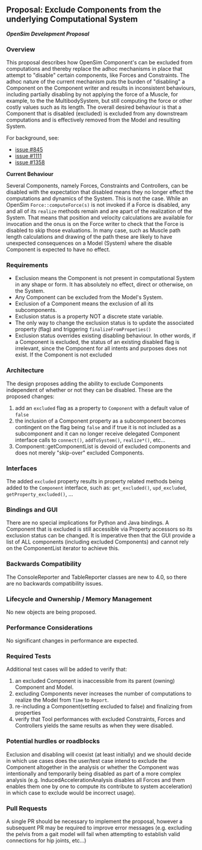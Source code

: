 ## Proposal: Exclude Components from the underlying Computational System
***OpenSim Development Proposal***

### Overview
This proposal describes how OpenSim Component's can be excluded from computations and thereby replace 
the adhoc mechanisms in place that attempt to "disable" certain components, like Forces and Constraints. 
The adhoc nature of the current mechanism puts the burden of "disabling" a Component on the Component
writer and results in inconsistent behaviours, including partially disabling by not applying the force of a Muscle, for example, to the the MultibodySystem, but still computing the force or other costly values such as its length.
The overall desired behaviour is that a Component that is disabled (excluded) is excluded from any 
downstream computations and is effectively removed from the Model and resulting System.

For background, see:
- [issue #845](https://github.com/opensim-org/opensim-core/issues/845)
- [issue #1111](https://github.com/opensim-org/opensim-core/issues/1111)
- [issue #1358](https://github.com/opensim-org/opensim-core/issues/1358)

**Current Behaviour**

Several Components, namely Forces, Constraints and Controllers, can be disabled with the expectation that disabled means they no longer effect the computations and dynamics of the System. This is not the case. While an OpenSim `Force::computeForce(s)` is not invoked if a Force is disabled, any and all of its `realize` methods remain and are apart of the realization of the System. That means that position and velocity calculations are available for invocation and the onus is on the Force writer to check that the Force is disabled to skip those evaluations. In many case, such as Muscle path length calculations and drawing of the path these are likely to have unexpected consequences on a Model (System) where the disable Component is expected to have no effect.

### Requirements
- Exclusion means the Component is not present in computational System in any shape or form. It has absolutely no effect, direct or otherwise, on the System.
- Any Component can be excluded from the Model's System.
- Exclusion of a Component means the exclusion of all its subcomponents.
- Exclusion status is a property NOT a discrete state variable.
- The only way to change the exclusion status is to update the associated property (flag) and triggering  `finalizeFromPropeties()`  
- Exclusion status overrides existing disabling behaviour. In other words, if a Component is excluded, the status of an existing disabled flag is irrelevant, since the Component for all intents and purposes does not exist. If the Component is not excluded
 
### Architecture
The design proposes adding the ability to exclude Components independent of whether or not they can be disabled.
These are the proposed changes:

1. add an `excluded` flag as a property to `Component` with a default value of `false`
2. the inclusion of a Component property as a subcomponent becomes contingent on the flag being `false` and if true it is not included as a subcomponent and it can no longer receive delegated Component interface calls to `connect()`, `addToSystem()`, `realize*()`, etc...  
3. Component::getComponentList<C> is devoid of excluded components and does not merely "skip-over" excluded Components.

### Interfaces
The added `excluded` property results in property related methods being added to the `Component` interface, such as: `get_excluded()`, `upd_excluded`, `getProperty_excluded()`, ...

### Bindings and GUI
There are no special implications for Python and Java bindings. A Component that is excluded is still accessible via Property accessors so its exclusion status can be changed. It is imperative then that the GUI provide a list of ALL components (including excluded Components) and cannot rely on the ComponentList iterator to achieve this. 

### Backwards Compatibility
The ConsoleReporter and TableReporter classes are new to 4.0, so there are no backwards compatibility issues.

### Lifecycle and Ownership / Memory Management
No new objects are being proposed.

### Performance Considerations
No significant changes in performance are expected.

### Required Tests
Additional test cases will be added to verify that:
1. an excluded Component is inaccessible from its parent (owning) Component and Model. 
2. excluding Components never increases the number of computations to realize the Model from `Time` to `Report`.
3. re-including a Component(setting excluded to false)  and finalizing from properties
4. verify that Tool performances with excluded Constraints, Forces and Controllers yields the same results as when they were disabled.

### Potential hurdles or roadblocks
Exclusion and disabling will coexist (at least initially) and we should decide in which use cases does the user/test case intend to exclude the Component altogether in the analysis or whether the Component was intentionally and temporarily being disabled as part of a more complex analysis (e.g. InducedAccelerationAnalysis disables all Forces and them enables them one by one to compute its contribute to system acceleration) in which case to exclude would be incorrect usage).


### Pull Requests
A single PR should be necessary to implement the proposal, however a subsequent PR may be required 
to improve error messages (e.g. excluding the pelvis from a gait model will fail when attempting to establish valid connections for hip joints, etc...)
